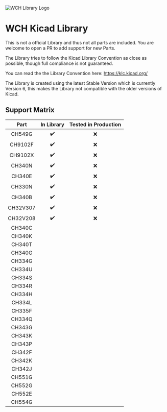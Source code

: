 ![WCH Library Logo](/resources/logo.png)

# WCH Kicad Library

This is not a official Library and thus not all parts are included. You are welcome to open a PR to add support for new Parts.

The Library tries to follow the Kicad Library Convention as close as possible, though full compliance is not guaranteed.

You can read the the Library Convention here: <https://klc.kicad.org/>

The Library is created using the latest Stable Version which is currently Version 6, this makes the Library not compatible with the older versions of Kicad. 


## Support Matrix 

| **Part** | **In Library** | **Tested in Production** |
|:--------:|:--------------:|:------------------------:|
| CH549G   |    :heavy_check_mark:      |          :x:          |
| CH9102F   |    :heavy_check_mark:      |          :x:          |
| CH9102X  | :heavy_check_mark:  |           :x:             |
| CH340N  | :heavy_check_mark:  |           :x:             |
| CH340E  | :heavy_check_mark:  |           :x:             |
| CH330N  | :heavy_check_mark:  |           :x:             |
| CH340B   | :heavy_check_mark: |           :x:            |
|CH32V307  | :heavy_check_mark: |           :x:            |
|CH32V208  | :heavy_check_mark: |           :x:            |
| CH340C   |                |                          |
| CH340K   |                |                          |
| CH340T   |                |                          |
| CH340G   |                |                          |
| CH334G   |                |                          |
| CH334U   |                |                          |
| CH334S   |                |                          |
| CH334R   |                |                          |
| CH334H   |                |                          |
| CH334L   |                |                          |
| CH335F   |                |                          |
| CH334Q   |                |                          |
| CH343G   |                |                          |
| CH343K   |                |                          |
| CH343P   |                |                          |
| CH342F   |                |                          |
| CH342K   |                |                          |
| CH342J   |                |                          |
| CH551G   |                |                          |
| CH552G   |                |                          |
| CH552E   |                |                          |
| CH554G   |                |                          |
